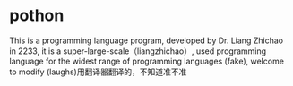 # pothon
This is a programming language program, developed by Dr. Liang Zhichao in 2233, it is a super-large-scale（liangzhichao）, used programming language for the widest range of programming languages (fake), welcome to modify (laughs)用翻译器翻译的，不知道准不准
